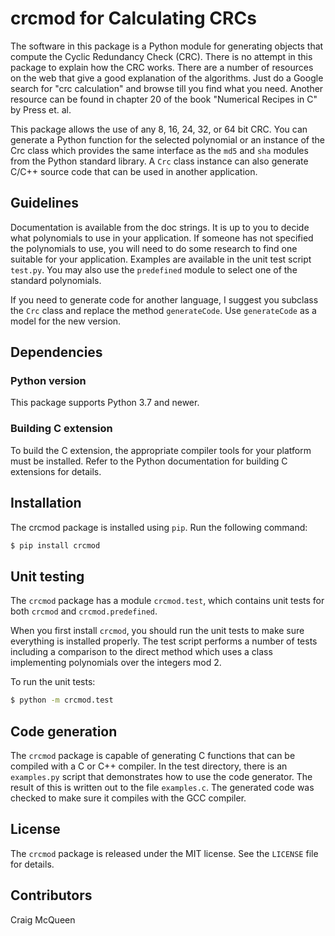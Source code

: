 # crcmod for Calculating CRCs

The software in this package is a Python module for generating objects that
compute the Cyclic Redundancy Check (CRC).  There is no attempt in this package
to explain how the CRC works.  There are a number of resources on the web that
give a good explanation of the algorithms.  Just do a Google search for "crc
calculation" and browse till you find what you need.  Another resource can be
found in chapter 20 of the book "Numerical Recipes in C" by Press et. al.

This package allows the use of any 8, 16, 24, 32, or 64 bit CRC.  You can
generate a Python function for the selected polynomial or an instance of the
Crc class which provides the same interface as the `md5` and `sha` modules
from the Python standard library.  A `Crc` class instance can also generate
C/C++ source code that can be used in another application.

## Guidelines

Documentation is available from the doc strings.  It is up to you to decide
what polynomials to use in your application.  If someone has not specified the
polynomials to use, you will need to do some research to find one suitable for
your application.  Examples are available in the unit test script `test.py`.
You may also use the `predefined` module to select one of the standard
polynomials.

If you need to generate code for another language, I suggest you subclass the
`Crc` class and replace the method `generateCode`.  Use `generateCode` as
a model for the new version.

## Dependencies

### Python version

This package supports Python 3.7 and newer.

### Building C extension

To build the C extension, the appropriate compiler tools for your platform must
be installed. Refer to the Python documentation for building C extensions for
details.

## Installation

The crcmod package is installed using `pip`. Run the following command:

```sh
$ pip install crcmod
```

## Unit testing

The `crcmod` package has a module `crcmod.test`, which contains unit
tests for both `crcmod` and `crcmod.predefined`.

When you first install `crcmod`, you should run the unit tests to make sure
everything is installed properly.  The test script performs a number of tests
including a comparison to the direct method which uses a class implementing
polynomials over the integers mod 2.

To run the unit tests:

```sh
$ python -m crcmod.test
```

## Code generation

The `crcmod` package is capable of generating C functions that can be compiled
with a C or C++ compiler.  In the test directory, there is an `examples.py`
script that demonstrates how to use the code generator.  The result of this is
written out to the file `examples.c`.  The generated code was checked to make
sure it compiles with the GCC compiler.

## License

The `crcmod` package is released under the MIT license. See the `LICENSE`
file for details.

## Contributors

Craig McQueen

